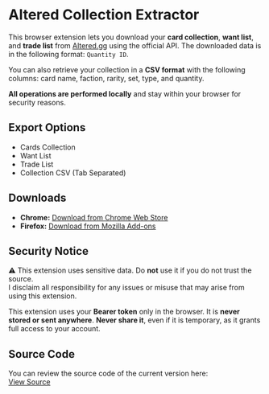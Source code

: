# Altered Collection Extractor

This browser extension lets you download your **card collection**, **want list**, and **trade list** from [Altered.gg](https://altered.gg) using the official API. The downloaded data is in the following format: `Quantity ID`.

You can also retrieve your collection in a **CSV format** with the following columns: card name, faction, rarity, set, type, and quantity.

**All operations are performed locally** and stay within your browser for security reasons.

## Export Options

- Cards Collection  
- Want List  
- Trade List  
- Collection CSV (Tab Separated)

## Downloads

- **Chrome:** [Download from Chrome Web Store](https://chromewebstore.google.com/detail/altered-collection-extrac/oilacpbjlailfffkpmpklcgipomnfpom)  
- **Firefox:** [Download from Mozilla Add-ons](http://addons.mozilla.org/en-US/firefox/addon/altered-collection-extractor/)

## Security Notice

⚠️ This extension uses sensitive data. Do **not** use it if you do not trust the source.  
I disclaim all responsibility for any issues or misuse that may arise from using this extension.

This extension uses your **Bearer token** only in the browser. It is **never stored or sent anywhere**. **Never share it**, even if it is temporary, as it grants full access to your account.

## Source Code

You can review the source code of the current version here:  
[View Source](https://robwu.nl/crxviewer/?crx=https%3A%2F%2Fchromewebstore.google.com%2Fdetail%2Faltered-collection-extrac%2Foilacpbjlailfffkpmpklcgipomnfpom)

